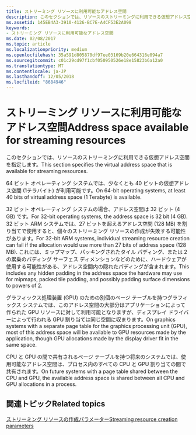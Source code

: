 ```yaml
---
title: ストリーミング リソースに利用可能なアドレス空間
description: このセクションでは、リソースのストリーミングに利用できる仮想アドレス空間を指定します。
ms.assetid: 145EB4A3-3910-4126-BC7E-A4CF53E2A098
keywords:
- ストリーミング リソースに利用可能なアドレス空間
ms.date: 02/08/2017
ms.topic: article
ms.localizationpriority: medium
ms.openlocfilehash: 35a591d805870df97ee03169b20e664316e094a7
ms.sourcegitcommit: c01c29cd97f1cbf050950526e18e15823b6a12a0
ms.translationtype: MT
ms.contentlocale: ja-JP
ms.lasthandoff: 12/05/2018
ms.locfileid: "8684946"
---
```

# <a name="address-space-available-for-streaming-resources"></a><span data-ttu-id="45bb0-104">ストリーミング リソースに利用可能なアドレス空間</span><span class="sxs-lookup"><span data-stu-id="45bb0-104">Address space available for streaming resources</span></span>


<span data-ttu-id="45bb0-105">このセクションでは、リソースのストリーミングに利用できる仮想アドレス空間を指定します。</span><span class="sxs-lookup"><span data-stu-id="45bb0-105">This section specifies the virtual address space that is available for streaming resources.</span></span>

<span data-ttu-id="45bb0-106">64 ビット オペレーティング システムでは、少なくとも 40 ビットの仮想アドレス空間 (1テラバイト) が利用可能です。</span><span class="sxs-lookup"><span data-stu-id="45bb0-106">On 64-bit operating systems, at least 40 bits of virtual address space (1 Terabyte) is available.</span></span>

<span data-ttu-id="45bb0-107">32 ビット オペレーティング システムの場合、アドレス空間は 32 ビット (4 GB) です。</span><span class="sxs-lookup"><span data-stu-id="45bb0-107">For 32-bit operating systems, the address space is 32 bit (4 GB).</span></span> <span data-ttu-id="45bb0-108">32 ビット ARM システムでは、27 ビットを超えるアドレス空間 (128 MB) を割り当てで使用すると、個々のストリーミング リソースの作成が失敗する可能性があります。</span><span class="sxs-lookup"><span data-stu-id="45bb0-108">For 32-bit ARM systems, individual streaming resource creation can fail if the allocation would use more than 27 bits of address space (128 MB).</span></span> <span data-ttu-id="45bb0-109">これには、ミップマップ、パッキングされたタイル パディング、または 2 の累乗のパディング サーフェス ディメンションなどのために、ハードウェアが使用する可能性がある、アドレス空間内の隠れたパディングが含まれます。</span><span class="sxs-lookup"><span data-stu-id="45bb0-109">This includes any hidden padding in the address space the hardware may use for mipmaps, packed tile padding, and possibly padding surface dimensions to powers of 2.</span></span>

<span data-ttu-id="45bb0-110">グラフィックス処理装置 (GPU) のための別個のページ テーブルを持つグラフィックス システムでは、このアドレス空間の大部分はアプリケーションによって作られた GPU リソースに対して利用可能となりますが、ディスプレイ ドライバーによって行われる GPU 割り当ては同じ空間に収まります。</span><span class="sxs-lookup"><span data-stu-id="45bb0-110">On graphics systems with a separate page table for the graphics processing unit (GPU), most of this address space will be available to GPU resources made by the application, though GPU allocations made by the display driver fit in the same space.</span></span>

<span data-ttu-id="45bb0-111">CPU と GPU の間で共有されるページ テーブルを持つ将来のシステムでは、使用可能なアドレス空間は、プロセス内のすべての CPU と GPU 割り当ての間で共有されます。</span><span class="sxs-lookup"><span data-stu-id="45bb0-111">On future systems with a page table shared between the CPU and GPU, the available address space is shared between all CPU and GPU allocations in a process.</span></span>

## <a name="span-idrelated-topicsspanrelated-topics"></a><span data-ttu-id="45bb0-112"><span id="related-topics"></span>関連トピック</span><span class="sxs-lookup"><span data-stu-id="45bb0-112"><span id="related-topics"></span>Related topics</span></span>


[<span data-ttu-id="45bb0-113">ストリーミング リソースの作成パラメーター</span><span class="sxs-lookup"><span data-stu-id="45bb0-113">Streaming resource creation parameters</span></span>](streaming-resource-creation-parameters.md)

 

 




